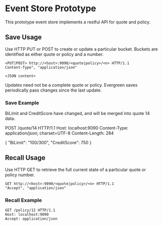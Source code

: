 
# Event Store Prototype

This prototype event store implements a restful API for quote and policy.



## Save Usage

Use HTTP PUT or POST to create or update a particular bucket. Buckets are identified as either quote or policy and a number. 


    <PUT|POST> http://<host>:9090/<quote|policy>/<n> HTTP/1.1
    Content-Type", "application/json"

    <JSON content>

Updates need not be a complete quote or policy. Evergreen saves periodically pass changes since the last update. 

### Save Example

BiLImit and CreditScore have changed, and will be merged into quote 14 data.

POST /quote/14 HTTP/1.1
Host: localhost:9090
Content-Type: application/json; charset=UTF-8
Content-Length: 284

{
    "BiLimit": "100/300",
    "CreditScore": 750
}

## Recall Usage

Use HTTP GET to retrieve the full current state of a particular quote or policy number.

    GET http://<host>:9090/<quote|policy>/<n> HTTP/1.1
    "Accept", "application/json"

### Recall Example

    GET /policy/12 HTTP/1.1
    Host: localhost:9090
    Accept: application/json